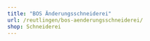 ```yaml
---
title: "BOS Änderungsschneiderei"
url: /reutlingen/bos-aenderungsschneiderei/
shop: Schneiderei
---
```

